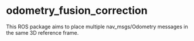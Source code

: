 # odometry_fusion_correction
This ROS package aims to place multiple nav_msgs/Odometry messages in the same 3D reference frame.
